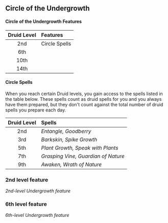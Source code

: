 ## Circle of the Undergrowth

#### Circle of the Undergrowth Features
| Druid Level | Features                              |
|:-----------:|:--------------------------------------|
|     2nd     | Circle Spells |
|     6th     |    |
|     10th    |                               |
|     14th    |              |

#### Circle Spells

When you reach certain Druid levels, you gain access to the spells listed in the table below. These spells count as druid spells for you and you always have them prepared, but they don't count against the total number of druid spells you prepare each day.

| Druid Level | Spells                                 |
| :---------: | :------------------------------------- |
|     2nd     | _Entangle, Goodberry_          |
|     3rd     | _Barkskin, Spike Growth_             |
|     5th     | _Plant Growth, Speak with Plants_            |
|     7th     | _Grasping Vine, Guardian of Nature_          |
|     9th     | _Awaken, Wrath of Nature_ |

### 2nd level feature
_2nd-level Undergrowth feature_


### 6th level feature
_6th-level Undergrowth feature_

